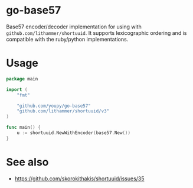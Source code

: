 # go-base57

Base57 encoder/decoder implementation for using with `github.com/lithammer/shortuuid`. It supports lexicographic ordering and is compatible with the ruby/python implementations.

# Usage

```go
package main

import (
    "fmt"

    "github.com/youpy/go-base57"
    "github.com/lithammer/shortuuid/v3"
)

func main() {
    u := shortuuid.NewWithEncoder(base57.New())
}
```

# See also

- https://github.com/skorokithakis/shortuuid/issues/35

